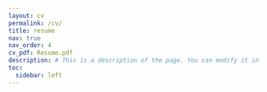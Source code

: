 ```yaml
---
layout: cv
permalink: /cv/
title: resume
nav: true
nav_order: 4
cv_pdf: Resume.pdf
description: # This is a description of the page. You can modify it in 'pages/_cv.md'. You can also change or remove the top pdf download button.
toc:
  sidebar: left
---
```

